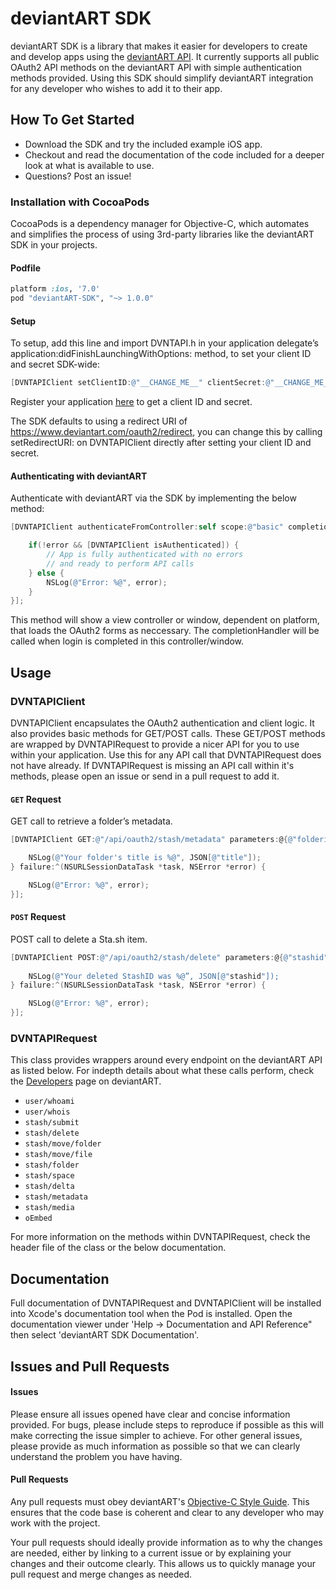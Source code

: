 # deviantART SDK
deviantART SDK is a library that makes it easier for developers to create and develop apps using the [deviantART API](https://www.deviantart.com/developers). It currently supports all public OAuth2 API methods on the deviantART API with simple authentication methods provided. Using this SDK should simplify deviantART integration for any developer who wishes to add it to their app.

## How To Get Started

* Download the SDK and try the included example iOS app.
* Checkout and read the documentation of the code included for a deeper look at what is available to use.
* Questions? Post an issue!

### Installation with CocoaPods

CocoaPods is a dependency manager for Objective-C, which automates and simplifies the process of using 3rd-party libraries like the deviantART SDK in your projects.

#### Podfile

```ruby
platform :ios, '7.0'
pod "deviantART-SDK", "~> 1.0.0"
```

#### Setup
To setup, add this line and import DVNTAPI.h in your application delegate’s application:didFinishLaunchingWithOptions: method, to set your client ID and secret SDK-wide:

```objective-c
[DVNTAPIClient setClientID:@"__CHANGE_ME__" clientSecret:@"__CHANGE_ME__"];
```

Register your application [here](http://www.deviantart.com/developers/register) to get a client ID and secret. 

The SDK defaults to using a redirect URI of https://www.deviantart.com/oauth2/redirect, you can change this by calling setRedirectURI: on DVNTAPIClient directly after setting your client ID and secret.

#### Authenticating with deviantART
Authenticate with deviantART via the SDK by implementing the below method:

```objective-c
[DVNTAPIClient authenticateFromController:self scope:@"basic" completionHandler:^(NSError *error) {

    if(!error && [DVNTAPIClient isAuthenticated]) {
        // App is fully authenticated with no errors 
        // and ready to perform API calls
    } else {
    	NSLog(@"Error: %@", error);
    }
}];
```

This method will show a view controller or window, dependent on platform, that loads the OAuth2 forms as neccessary. The completionHandler will be called when login is completed in this controller/window.

## Usage

### DVNTAPIClient
DVNTAPIClient encapsulates the OAuth2 authentication and client logic. It also provides basic methods for GET/POST calls. These GET/POST methods are wrapped by DVNTAPIRequest to provide a nicer API for you to use within your application. Use this for any API call that DVNTAPIRequest does not have already. If DVNTAPIRequest is missing an API call within it's methods, please open an issue or send in a pull request to add it.

#### `GET` Request
GET call to retrieve a folder’s metadata.

```objective-c
[DVNTAPIClient GET:@"/api/oauth2/stash/metadata" parameters:@{@"folderid": @"12345"} success:^(NSURLSessionDataTask *task, id JSON) {

    NSLog(@"Your folder's title is %@", JSON[@"title"]);               
} failure:^(NSURLSessionDataTask *task, NSError *error) { 

    NSLog(@"Error: %@", error);
}];
```

#### `POST` Request
POST call to delete a Sta.sh item.

```objective-c
[DVNTAPIClient POST:@"/api/oauth2/stash/delete" parameters:@{@"stashid": @"12345"} success:^(NSURLSessionDataTask *task, id JSON) {
           
    NSLog(@"Your deleted StashID was %@”, JSON[@"stashid"]);               
} failure:^(NSURLSessionDataTask *task, NSError *error) { 

    NSLog(@"Error: %@", error);
}];
```

### DVNTAPIRequest
This class provides wrappers around every endpoint on the deviantART API as listed below. For indepth details about what these calls perform, check the [Developers](https://www.deviantart.com/developers) page on deviantART.

* `user/whoami`
* `user/whois`
* `stash/submit`
* `stash/delete`
* `stash/move/folder`
* `stash/move/file`
* `stash/folder`
* `stash/space`
* `stash/delta`
* `stash/metadata`
* `stash/media`
* `oEmbed`

For more information on the methods within DVNTAPIRequest, check the header file of the class or the below documentation.

## Documentation
Full documentation of DVNTAPIRequest and DVNTAPIClient will be installed into Xcode's documentation tool when the Pod is installed. Open the documentation viewer under 'Help -> Documentation and API Reference" then select 'deviantART SDK Documentation'.

## Issues and Pull Requests

#### Issues
Please ensure all issues opened have clear and concise information provided. For bugs, please include steps to reproduce if possible as this will make correcting the issue simpler to achieve. For other general issues, please provide as much information as possible so that we can clearly understand the problem you have having.


#### Pull Requests
Any pull requests must obey deviantART's [Objective-C Style Guide](https://github.com/deviantART/objective-c-style-guide). This ensures that the code base is coherent and clear to any developer who may work with the project. 

Your pull requests should ideally provide information as to why the changes are needed, either by linking to a current issue or by explaining your changes and their outcome clearly. This allows us to quickly manage your pull request and merge changes as needed.
